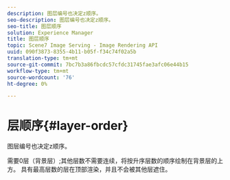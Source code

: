 ```yaml
---
description: 图层编号也决定z顺序。
seo-description: 图层编号也决定z顺序。
seo-title: 图层顺序
solution: Experience Manager
title: 图层顺序
topic: Scene7 Image Serving - Image Rendering API
uuid: 090f3873-8355-4b11-b05f-f34c74f02a5b
translation-type: tm+mt
source-git-commit: 7bc7b3a86fbcdc57cfdc31745fae3afc06e44b15
workflow-type: tm+mt
source-wordcount: '76'
ht-degree: 0%

---
```



# 层顺序{#layer-order}

图层编号也决定z顺序。

需要0层（背景层）;其他层数不需要连续，将按升序层数的顺序绘制在背景层的上方。 具有最高层数的层在顶部渲染，并且不会被其他层遮住。
